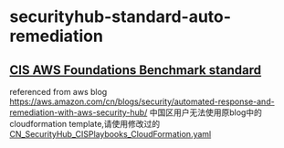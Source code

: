 # securityhub-standard-auto-remediation
## [CIS AWS Foundations Benchmark standard](https://docs.aws.amazon.com/securityhub/latest/userguide/securityhub-standards-cis.html)
referenced from aws blog https://aws.amazon.com/cn/blogs/security/automated-response-and-remediation-with-aws-security-hub/
中国区用户无法使用原blog中的cloudformation template,请使用修改过的[CN_SecurityHub_CISPlaybooks_CloudFormation.yaml](https://github.com/jessicawyc/securityhub-standard-auto-remediation/blob/main/CN_SecurityHub_CISPlaybooks_CloudFormation.yaml)
